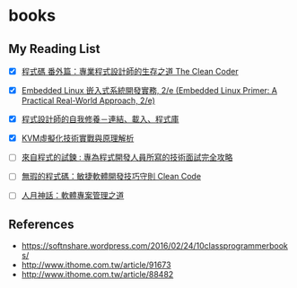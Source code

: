 # books

## My Reading List

* [x] [程式碼 番外篇：專業程式設計師的生存之道 The Clean Coder](http://www.books.com.tw/products/0010598217)
 
* [x] [Embedded Linux 嵌入式系統開發實務, 2/e (Embedded Linux Primer: A Practical Real-World Approach, 2/e)](https://www.tenlong.com.tw/products/9789574429646)

* [x] [程式設計師的自我修養－連結、載入、程式庫](https://www.tenlong.com.tw/products/9789861818283)

* [x] [KVM虛擬化技術實戰與原理解析](http://yongluo2013.github.io/comments-for-kvm-book/)

* [ ] [來自程式的試鍊 : 專為程式開發人員所寫的技術面試完全攻略](http://www.books.com.tw/products/0010552926)

* [ ] [無瑕的程式碼：敏捷軟體開發技巧守則 Clean Code](http://www.books.com.tw/products/0010579897)

* [ ] [人月神話：軟體專案管理之道](http://www.books.com.tw/products/0010254508)


## References

* https://softnshare.wordpress.com/2016/02/24/10classprogrammerbooks/
* http://www.ithome.com.tw/article/91673
* http://www.ithome.com.tw/article/88482
